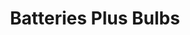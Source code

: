 ---
title: "Batteries Plus Bulbs"
url: /greenville/batteries-plus-bulbs-poinsett-highway/
shop: electronics
---
